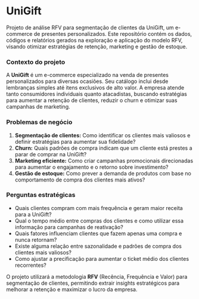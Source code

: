 # UniGift
Projeto de análise RFV para segmentação de clientes da UniGift, um e-commerce de presentes personalizados. Este repositório contém os dados, códigos e relatórios gerados na exploração e aplicação do modelo RFV, visando otimizar estratégias de retenção, marketing e gestão de estoque.

### **Contexto do projeto**  
A **UniGift** é um e-commerce especializado na venda de presentes personalizados para diversas ocasiões. Seu catálogo inclui desde lembranças simples até itens exclusivos de alto valor. A empresa atende tanto consumidores individuais quanto atacadistas, buscando estratégias para aumentar a retenção de clientes, reduzir o churn e otimizar suas campanhas de marketing.  

### **Problemas de negócio**  
1. **Segmentação de clientes:** Como identificar os clientes mais valiosos e definir estratégias para aumentar sua fidelidade?  
2. **Churn:** Quais padrões de compra indicam que um cliente está prestes a parar de comprar na UniGift?  
3. **Marketing eficiente:** Como criar campanhas promocionais direcionadas para aumentar o engajamento e o retorno sobre investimento?  
4. **Gestão de estoque:** Como prever a demanda de produtos com base no comportamento de compra dos clientes mais ativos?  

### **Perguntas estratégicas**  
- Quais clientes compram com mais frequência e geram maior receita para a UniGift?  
- Qual o tempo médio entre compras dos clientes e como utilizar essa informação para campanhas de reativação?  
- Quais fatores influenciam clientes que fazem apenas uma compra e nunca retornam?  
- Existe alguma relação entre sazonalidade e padrões de compra dos clientes mais valiosos?  
- Como ajustar a precificação para aumentar o ticket médio dos clientes recorrentes?  

O projeto utilizará a metodologia **RFV** (Recência, Frequência e Valor) para segmentação de clientes, permitindo extrair insights estratégicos para melhorar a retenção e maximizar o lucro da empresa.  